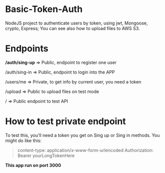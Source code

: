 # Basic-Token-Auth
NodeJS project to authenticate users by token, using jwt, Mongoose, crypto, Express; You can see also how to upload files to AWS S3.

# Endpoints

**/auth/sing-up** => Public, endpoint to register one user

/auth/sing-in => Public, endpoint to login into the APP

/users/me => Private, to get info by current user, you need a token

/upload => Public to upload files on test mode

/ => Public endpoint to test API

# How to test private endpoint

To test this, you'll need a token you get on Sing up or Sing in methods. You might do like this:

> content-type: application/x-www-form-urlencoded
Authorization: Bearer yourLongTokenHere

**This app run on port 3000**
